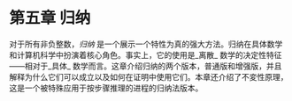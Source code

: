 # 第五章 归纳

对于所有非负整数，_归纳_ 是一个展示一个特性为真的强大方法。归纳在具体数学和计算机科学中扮演着核心角色。事实上，它的使用是_离散_ 数学的决定性特征——相对于_具体_ 数学而言。这章介绍归纳的两个版本，普通版和增强版，并且解释为什么它们可以成立以及如何在证明中使用它们。本章还介绍了不変性原理，这是一个被特殊应用于按步骤推理的进程的归纳法版本。



